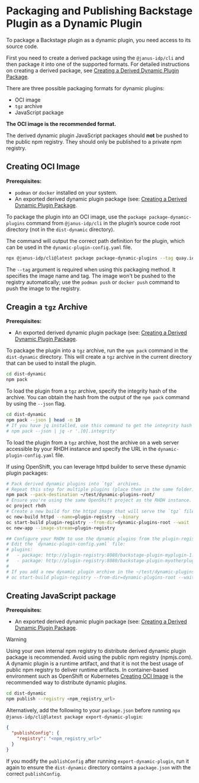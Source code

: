 
# Packaging and Publishing Backstage Plugin as a Dynamic Plugin

To package a Backstage plugin as a dynamic plugin, you need access to its source code.

First you need to create a derived package using the `@janus-idp/cli` and then package it into one of the supported formats.
For detailed instructions on creating a derived package, see [Creating a Derived Dynamic Plugin Package](../creating-derived-package).

There are three possible packaging formats for dynamic plugins:

- OCI image
- `tgz` archive
- JavaScript package

**The OCI image is the recommended format.**

The derived dynamic plugin JavaScript packages should **not** be pushed to the public npm registry. They should only be published to a private npm registry.

## Creating OCI Image

**Prerequisites:**

- `podman` or `docker` installed on your system.
- An exported derived dynamic plugin package (see: [Creating a Derived Dynamic Plugin Package](creating-derived-package.md).

To package the plugin into an OCI image, use the `package package-dynamic-plugins` command from `@janus-idp/cli` in the plugin’s source code root directory (not in the `dist-dynamic` directory).

The command will output the correct path definition for the plugin, which can be used in the `dynamic-plugin-config.yaml` file.

```bash
npx @janus-idp/cli@latest package package-dynamic-plugins --tag quay.io/example/image:v0.0.1
```

The `--tag` argument is required when using this packaging method. It specifies the image name and tag. The image won't be pushed to the registry automatically; use the `podman push` or `docker push` command to push the image to the registry.

## Creagin a `tgz` Archive

**Prerequisites:**

- An exported derived dynamic plugin package (see: [Creating a Derived Dynamic Plugin Package](creating-derived-package.md).

To package the plugin into a `tgz` archive, run the `npm pack` command in the `dist-dynamic` directory. This will create a `tgz` archive in the current directory that can be used to install the plugin.

```bash
cd dist-dynamic
npm pack
```

To load the plugin from a `tgz` archive, specify the integrity hash of the archive. You can obtain the hash from the output of the `npm pack` command by using the `--json` flag.

```bash
cd dist-dynamic
npm pack --json | head -n 10
# If you have jq installed, use this command to get the integrity hash directly:
# npm pack --json | jq -r '.[0].integrity'
```

To load the plugin from a `tgz` archive, host the archive on a web server accessible by your RHDH instance and specify the URL in the `dynamic-plugin-config.yaml` file.

If using OpenShift, you can leverage httpd builder to serve these dynamic plugin packages:

```bash
# Pack derived dynamic plugins into `tgz` archives.
# Repeat this step for multiple plugins (place them in the same folder).
npm pack --pack-destination ~/test/dynamic-plugins-root/
# Ensure you're using the same OpenShift project as the RHDH instance.
oc project rhdh
# Create a new build for the httpd image that will serve the `tgz` files with dynamic plugins.
oc new-build httpd --name=plugin-registry --binary
oc start-build plugin-registry --from-dir=dynamic-plugins-root --wait
oc new-app --image-stream=plugin-registry

## Configure your RHDH to use the dynamic plugins from the plugin-registry.
# Edit the `dynamic-plugin-config.yaml` file:
# plugins:
#   - package: http://plugin-registry:8080/backstage-plugin-myplugin-1.9.6.tgz
#   - package: http://plugin-registry:8080/backstage-plugin-myotherplugin-1.10.0.tgz
#
# If you add a new dynamic plugin archive in the ~/test/dynamic-plugins-root folder, and run the OpenShift build again:
# oc start-build plugin-registry --from-dir=dynamic-plugins-root --wait
```

## Creating JavaScript package

**Prerequisites:**

- An exported derived dynamic plugin package (see: [Creating a Derived Dynamic Plugin Package](creating-derived-package.md).

> [!WARNING]
> Using your own internal npm registry to distribute derived dynamic plugin package is recommended.
> Avoid using the public npm registry (npmjs.com).
> A dynamic plugin is a runtime artifact, and that it is not the best usage of public npm registry to deliver runtime artifacts.
> In container-based environment such as OpenShift or Kubernetes [Creating OCI Image](#creating-oci-image) is the recommended way to distribute dynamic plugins.

```bash
cd dist-dynamic
npm publish --registry <npm_registry_url>
```

Alternatively, add the following to your `package.json` before running `npx @janus-idp/cli@latest package export-dynamic-plugin`:

```json
{
  "publishConfig": {
    "registry": "<npm_registry_url>"
  }
}
```

If you modify the `publishConfig` after running `export-dynamic-plugin`, run it again to ensure the `dist-dynamic` directory contains a `package.json` with the correct `publishConfig`.

